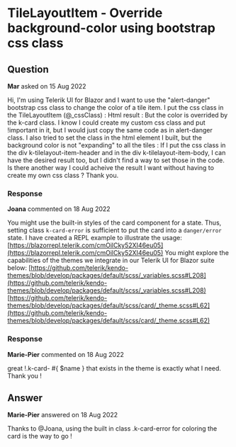 # TileLayoutItem - Override background-color using bootstrap css class

## Question

**Mar** asked on 15 Aug 2022

Hi, I'm using Telerik UI for Blazor and I want to use the "alert-danger" bootstrap css class to change the color of a tile item. I put the css class in the TileLayoutItem (@_cssClass) : Html result : But the color is overrided by the k-card class. I know I could create my custom css class and put !important in it, but I would just copy the same code as in alert-danger class. I also tried to set the class in the html element I built, but the background color is not "expanding" to all the tiles : If I put the css class in the div k-tilelayout-item-header and in the div k-tilelayout-item-body, I can have the desired result too, but I didn't find a way to set those in the code. Is there another way I could acheive the result I want without having to create my own css class ? Thank you.

### Response

**Joana** commented on 18 Aug 2022

You might use the built-in styles of the card component for a state. Thus, setting class `k-card-error` is sufficient to put the card into a `danger/error` state. I have created a REPL example to illustrate the usage: [https://blazorrepl.telerik.com/cmOilCky52XI46eu05](https://blazorrepl.telerik.com/cmOilCky52XI46eu05) You might explore the capabilities of the themes we integrate in our Telerik UI for Blazor suite below: [https://github.com/telerik/kendo-themes/blob/develop/packages/default/scss/_variables.scss#L208](https://github.com/telerik/kendo-themes/blob/develop/packages/default/scss/_variables.scss#L208) [https://github.com/telerik/kendo-themes/blob/develop/packages/default/scss/card/_theme.scss#L62](https://github.com/telerik/kendo-themes/blob/develop/packages/default/scss/card/_theme.scss#L62)

### Response

**Marie-Pier** commented on 18 Aug 2022

great !.k-card- #{ $name } that exists in the theme is exactly what I need. Thank you !

## Answer

**Marie-Pier** answered on 18 Aug 2022

Thanks to @Joana, using the built in class .k-card-error for coloring the card is the way to go !
